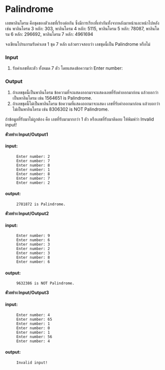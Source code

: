 # Palindrome

เลขพาลินโดรม คือชุดของตัวเลขที่เรียงต่อกัน ซึ่งมีการเรียงที่เท่ากันทั้งจากหลังมาหน้าและหน้าไปหลัง เช่น พาลินโดรม 3 หลัก: 303, พาลินโดรม 4 หลัก: 5115, พาลินโดรม 5 หลัก: 78087, พาลินโดรม 6 หลัก: 296692, พาลินโดรม 7 หลัก: 4961694

จงเขียนโปรแกรมรับค่าเลข 1 ชุด 7 หลัก แล้วตรวจสอบว่า เลขชุดนี้เป็น Palindrome หรือไม่

### Input
1.  รับค่าเลขทีละตัว ทั้งหมด 7 ตัว โดยแสดงข้อความว่า Enter number:

### Output
1.  ถ้าเลขชุดนี้เป็นพาลินโดรม ข้อความที่จะแสดงออกมาจะแสดงเลขที่รับค่าออกมาก่อน แล้วบอกว่าเป็นพาลินโดรม เช่น 1564651 is Palindrome.
2.  ถ้าเลขชุดนี้ไม่เป็นพาลินโดรม ข้อความที่แสดงออกมาจะแสดง เลขที่รับค่าออกมาก่อน แล้วบอกว่าไม่เป็นพาลินโดรม เช่น 8306302 is NOT Palindrome.

ถ้าข้อมูลที่รับมาไม่ถูกต้อง คือ เลขที่รับมามากกว่า 1 ตัว หรือเลขที่รับมาติดลบ ให้พิมพ์ว่า Invalid input!

**ตัวอย่าง Input/Output1**
#### input:
         Enter number: 2
         Enter number: 7
         Enter number: 8
         Enter number: 1
         Enter number: 8
         Enter number: 7
         Enter number: 2
#### output:
         2781872 is Palindrome.

**ตัวอย่าง Input/Output2**
#### input:
         Enter number: 9
         Enter number: 6
         Enter number: 3
         Enter number: 2
         Enter number: 3
         Enter number: 8
         Enter number: 6
#### output:
         9632386 is NOT Palindrome.

**ตัวอย่าง Input/Output3**
#### input:
         Enter number: 4
         Enter number: 65
         Enter number: 1
         Enter number: 0
         Enter number: 1
         Enter number: 56
         Enter number: 4
#### output:
         Invalid input!

